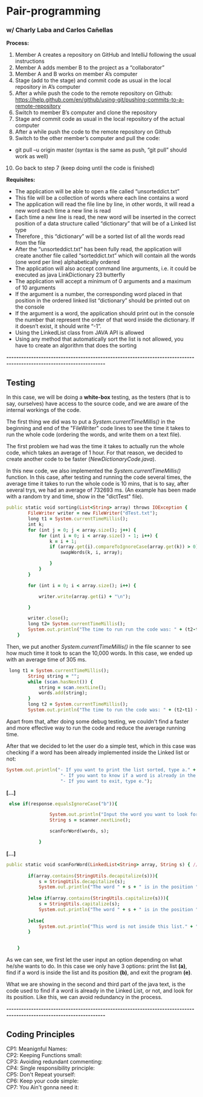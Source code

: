# Pair-programming
### w/ Charly Laba and Carlos Cañellas


**Process:**
1. Member A creates a repository on GitHub and IntelliJ following the usual instructions
2. Member A adds member B to the project as a “collaborator”
3. Member A and B works on member A’s computer
4. Stage (add to the stage) and commit code as usual in the local repository in A’s computer
5. After a while push the code to the remote repository on Github:
https://help.github.com/en/github/using-git/pushing-commits-to-a-remote-repository
6. Switch to member B’s computer and clone the repository
7. Stage and commit code as usual in the local repository of the actual computer
8. After a while push the code to the remote repository on Github
9. Switch to the other member’s computer and pull the code:
  * git pull –u origin master (syntax is the same as push, “git pull” should work as well)
10. Go back to step 7 (keep doing until the code is finished)

**Requisites:**
* The application will be able to open a file called “unsorteddict.txt”
* This file will be a collection of words where each line contains a word
* The application will read the file line by line, in other words, it will read a new word each time a new line is read
* Each time a new line is read, the new word will be inserted in the correct position of a data structure called “dictionary” that will be of a Linked list
type
* Therefore , this “dictionary” will be a sorted list of all the words read from the file
* After the “unsorteddict.txt” has been fully read, the application will create another file called “sorteddict.txt” which will contain all the words
(one word per line) alphabetically ordered
* The application will also accept command line arguments, i.e. it could be executed as java LinkDictionary 23 butterfly
* The application will accept a minimum of 0 arguments and a maximum of 10 arguments
* If the argument is a number, the corresponding word placed in that position in the ordered linked list “dictionary” should be printed out on the
console
* If the argument is a word, the application should print out in the console the number that represent the order of that word inside the dictionary. If it
doesn’t exist, it should write “-1”.
* Using the LinkedList<T> class from JAVA API is allowed
* Using any method that automatically sort the list is not allowed, you have to create an algorithm that does the sorting

**--------------------------------------------------------------------------------------------------------------------**

## Testing
In this case, we will be doing a **white-box** testing, as the testers (that is to say, ourselves) have access to the source code, and we are aware of the internal workings of the code.

The first thing we did was to put a _System.currentTimeMillis()_ in the beginning and end of the "FileWriter" code lines to see the time it takes to run the whole code (ordering the words, and write them on a text file).

The first problem we had was the time it takes to actually run the whole code, which takes an average of 1 hour. For that reason, we decided to create another code to be faster (_NewDictionaryCode.java_).

In this new code, we also implemented the _System.currentTimeMillis()_  function. In this case, after testing and running the code several times, the average time it takes to run the whole code is 10 mins, that is to say, after several trys, we had an average of 732693 ms. (An example has been made with a random try and time, show in the "dictTest" file).

```ruby
public static void sorting(List<String> array) throws IOException {
        FileWriter writer = new FileWriter("dTest.txt");
        long t1 = System.currentTimeMillis();
        int k;
        for (int j = 0; j < array.size(); j++) {
            for (int i = 0; i < array.size() - 1; i++) {
                k = i + 1;
                if (array.get(i).compareToIgnoreCase(array.get(k)) > 0) {
                    swapWords(k, i, array);

                }
            }
        }

        for (int i = 0; i < array.size(); i++) {

            writer.write(array.get(i) + "\n");

        }

        writer.close();
        long t2= System.currentTimeMillis();
        System.out.println("The time to run run the code was: " + (t2-t1) + " ms.");
    }
```

Then, we put another _System.currentTimeMillis()_ in the file scanner to see how much time it took to scan the 10,000 words. In this case, we ended up with an average time of 305 ms.

```ruby
 long t1 = System.currentTimeMillis();
        String string = "";
        while (scan.hasNext()) {
            string = scan.nextLine();
            words.add(string);
        }
        long t2 = System.currentTimeMillis();
        System.out.println("The time to run the code was: " + (t2-t1) + " ms.");
```

Apart from that, after doing some debug testing, we couldn't find a faster and more effective way to run the code and reduce the average running time. 

After that we decided to let the user do a simple test, which in this case was checking if a word has been already implemented inside the Linked list or not:

````ruby
System.out.println("- If you want to print the list sorted, type a." + "\n" +
                    "- If you want to know if a word is already in the list and its position, type b"+ "\n" +
                    "- If you want to exit, type e.");                  
````

**[...]**

```ruby
 else if(response.equalsIgnoreCase("b")){

                System.out.println("Input the word you want to look for: ");
                String s = scanner.nextLine();

                scanForWord(words, s);

            }
```    

**[...]**

```ruby
public static void scanForWord(LinkedList<String> array, String s) { //Scan if a word is already in the list or not
        
        if(array.contains(StringUtils.decapitalize(s))){
            s = StringUtils.decapitalize(s);
            System.out.println("The word " + s + " is in the position " + array.indexOf(s) + " of the list." + "\n");
            
        }else if(array.contains(StringUtils.capitalize(s))){
            s = StringUtils.capitalize(s);
            System.out.println("The word " + s + " is in the position " + array.indexOf(s) + " of the list." + "\n");
            
        }else{
            System.out.println("This word is not inside this list." + "\n");
        }


    }
```


As we can see, we first let the user input an option depending on what he/she wants to do. In this case we only have 3 options: print the list **(a)**, find if a word is inside the list and its position **(b)**, and exit the program **(e)**.

What we are showing in the second and third part of the java text, is the code used to find if a word is already in the Linked List, or not, and look for its position. Like this, we can avoid redundancy in the process.

**--------------------------------------------------------------------------------------------------------------------**

## Coding Principles

CP1: Meanignful Names:  
CP2: Keeping Functions small:  
CP3: Avoiding redundant commenting:  
CP4: Single responsibility principle:  
CP5: Don't Repeat yourself:  
CP6: Keep your code simple:   
CP7: You Ain't gonna need it:  


